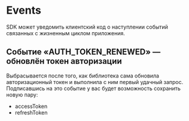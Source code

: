 # Events
SDK может уведомить клиентский код о наступлении событий связанных с жизненным циклом приложения. 

## Событие «AUTH_TOKEN_RENEWED» — обновлён токен авторизации
Выбрасывается после того, как библиотека сама обновила авторизационный токен и выполнила с ним первый удачный запрос.
Подписавшись на это событие у вас будет возможность сохранить новую пару:
- accessToken
- refreshToken